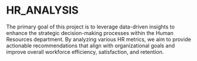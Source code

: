 # HR_ANALYSIS
The primary goal of this project is to leverage data-driven insights to enhance the strategic decision-making processes within the Human Resources department. By analyzing various HR metrics, we aim to provide actionable recommendations that align with organizational goals and improve overall workforce efficiency, satisfaction, and retention.
